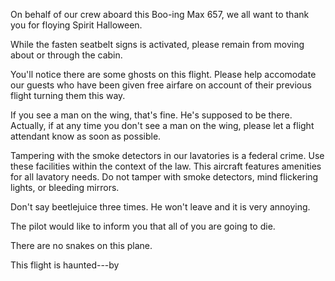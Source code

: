 On behalf of our crew aboard this Boo-ing Max 657, we all want to thank you for floying Spirit Halloween.

While the fasten seatbelt signs is activated, please remain from moving about or through the cabin. 

You'll notice there are some ghosts on this flight. Please help accomodate our guests who have been given free airfare on account of their previous flight turning them this way.

If you see a man on the wing, that's fine. He's supposed to be there. Actually, if at any time you don't see a man on the wing, please let a flight attendant know as soon as possible.

Tampering with the smoke detectors in our lavatories is a federal crime. Use these facilities within the context of the law. This aircraft features amenities for all lavatory needs. Do not tamper with smoke detectors, mind flickering lights, or bleeding mirrors.

Don't say beetlejuice three times. He won't leave and it is very annoying.

The pilot would like to inform you that all of you are going to die.

There are no snakes on this plane.

This flight is haunted---by 